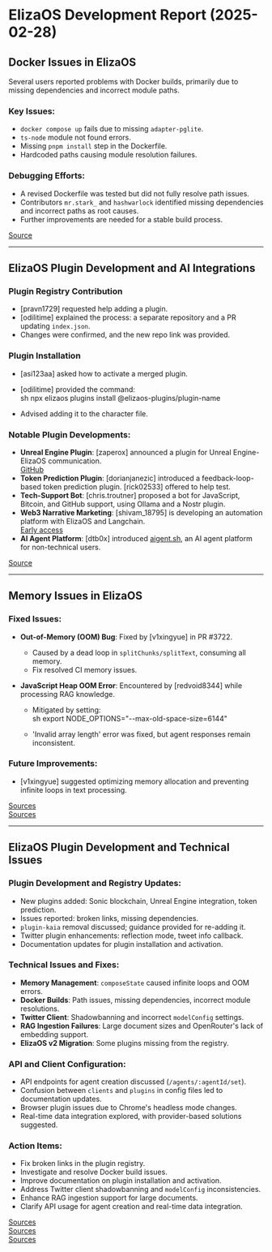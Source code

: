# ElizaOS Development Report (2025-02-28)

## Docker Issues in ElizaOS
Several users reported problems with Docker builds, primarily due to missing dependencies and incorrect module paths.

### Key Issues:
- `docker compose up` fails due to missing `adapter-pglite`.
- `ts-node` module not found errors.
- Missing `pnpm install` step in the Dockerfile.
- Hardcoded paths causing module resolution failures.

### Debugging Efforts:
- A revised Dockerfile was tested but did not fully resolve path issues.
- Contributors `mr.stark_` and `hashwarlock` identified missing dependencies and incorrect paths as root causes.
- Further improvements are needed for a stable build process.

[Source](https://discord.com/channels/1051457140637827122/1320246527268098048)

---

## ElizaOS Plugin Development and AI Integrations

### Plugin Registry Contribution
- [pravn1729] requested help adding a plugin.
- [odilitime] explained the process: a separate repository and a PR updating `index.json`.
- Changes were confirmed, and the new repo link was provided.

### Plugin Installation
- [asi123aa] asked how to activate a merged plugin.
- [odilitime] provided the command:  
  sh
  npx elizaos plugins install @elizaos-plugins/plugin-name
  
- Advised adding it to the character file.

### Notable Plugin Developments:
- **Unreal Engine Plugin**: [zaperox] announced a plugin for Unreal Engine-ElizaOS communication.  
  [GitHub](https://github.com/CrucibleNetworksLtd/Eliza-Plugin-Unreal)
- **Token Prediction Plugin**: [dorianjanezic] introduced a feedback-loop-based token prediction plugin. [rick02533] offered to help test.
- **Tech-Support Bot**: [chris.troutner] proposed a bot for JavaScript, Bitcoin, and GitHub support, using Ollama and a Nostr plugin.
- **Web3 Narrative Marketing**: [shivam_18795] is developing an automation platform with ElizaOS and Langchain.  
  [Early access](https://trymeo.fun)
- **AI Agent Platform**: [dtb0x] introduced [aigent.sh](https://aigent.sh), an AI agent platform for non-technical users.

[Source](https://discord.com/channels/1051457140637827122/1327493511406293016)

---

## Memory Issues in ElizaOS

### Fixed Issues:
- **Out-of-Memory (OOM) Bug**: Fixed by [v1xingyue] in PR #3722.  
  - Caused by a dead loop in `splitChunks/splitText`, consuming all memory.
  - Fix resolved CI memory issues.

- **JavaScript Heap OOM Error**: Encountered by [redvoid8344] while processing RAG knowledge.  
  - Mitigated by setting:  
    sh
    export NODE_OPTIONS="--max-old-space-size=6144"
    
  - 'Invalid array length' error was fixed, but agent responses remain inconsistent.

### Future Improvements:
- [v1xingyue] suggested optimizing memory allocation and preventing infinite loops in text processing.

[Sources](https://discord.com/channels/1051457140637827122/1323745969115893780)  
[Sources](https://discord.com/channels/1051457140637827122/1324089429727514674)

---

## ElizaOS Plugin Development and Technical Issues

### Plugin Development and Registry Updates:
- New plugins added: Sonic blockchain, Unreal Engine integration, token prediction.
- Issues reported: broken links, missing dependencies.
- `plugin-kaia` removal discussed; guidance provided for re-adding it.
- Twitter plugin enhancements: reflection mode, tweet info callback.
- Documentation updates for plugin installation and activation.

### Technical Issues and Fixes:
- **Memory Management**: `composeState` caused infinite loops and OOM errors.
- **Docker Builds**: Path issues, missing dependencies, incorrect module resolutions.
- **Twitter Client**: Shadowbanning and incorrect `modelConfig` settings.
- **RAG Ingestion Failures**: Large document sizes and OpenRouter's lack of embedding support.
- **ElizaOS v2 Migration**: Some plugins missing from the registry.

### API and Client Configuration:
- API endpoints for agent creation discussed (`/agents/:agentId/set`).
- Confusion between `clients` and `plugins` in config files led to documentation updates.
- Browser plugin issues due to Chrome's headless mode changes.
- Real-time data integration explored, with provider-based solutions suggested.

### Action Items:
- Fix broken links in the plugin registry.
- Investigate and resolve Docker build issues.
- Improve documentation on plugin installation and activation.
- Address Twitter client shadowbanning and `modelConfig` inconsistencies.
- Enhance RAG ingestion support for large documents.
- Clarify API usage for agent creation and real-time data integration.

[Sources](https://discord.com/channels/1051457140637827122/1320246527268098048)  
[Sources](https://discord.com/channels/1051457140637827122/1323745969115893780)  
[Sources](https://discord.com/channels/1051457140637827122/1324089429727514674)
